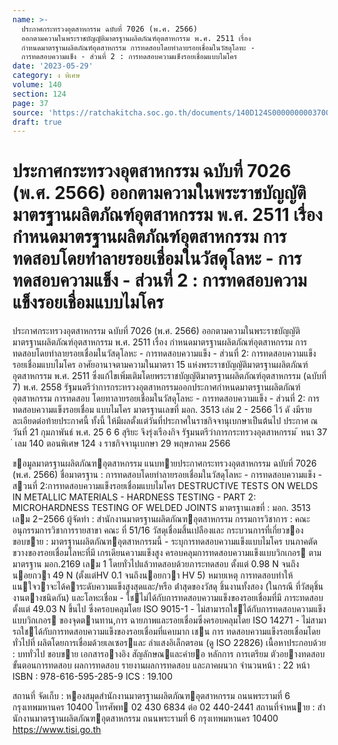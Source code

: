 ```yaml
---
name: >-
  ประกาศกระทรวงอุตสาหกรรม ฉบับที่ 7026 (พ.ศ. 2566)
  ออกตามความในพระราชบัญญัติมาตรฐานผลิตภัณฑ์อุตสาหกรรม พ.ศ. 2511 เรื่อง
  กำหนดมาตรฐานผลิตภัณฑ์อุตสาหกรรม การทดสอบโดยทำลายรอยเชื่อมในวัสดุโลหะ -
  การทดสอบความแข็ง - ส่วนที่ 2 : การทดสอบความแข็งรอยเชื่อมแบบไมโคร
date: '2023-05-29'
category: ง พิเศษ
volume: 140
section: 124
page: 37
source: 'https://ratchakitcha.soc.go.th/documents/140D124S0000000003700.pdf'
draft: true
---
```


# ประกาศกระทรวงอุตสาหกรรม ฉบับที่ 7026 (พ.ศ. 2566) ออกตามความในพระราชบัญญัติมาตรฐานผลิตภัณฑ์อุตสาหกรรม พ.ศ. 2511 เรื่อง กำหนดมาตรฐานผลิตภัณฑ์อุตสาหกรรม การทดสอบโดยทำลายรอยเชื่อมในวัสดุโลหะ - การทดสอบความแข็ง - ส่วนที่ 2 : การทดสอบความแข็งรอยเชื่อมแบบไมโคร

ประกาศกระทรวงอุตสาหกรรม ฉบับที่ 7026 (พ.ศ. 2566) ออกตามความในพระราชบัญญัติมาตรฐานผลิตภัณฑ์อุตสาหกรรม พ.ศ. 2511 เรื่อง กำหนดมาตรฐานผลิตภัณฑ์อุตสาหกรรม การทดสอบโดยทำลายรอยเชื่อมในวัสดุโลหะ - การทดสอบความแข็ง - ส่วนที่ 2: การทดสอบความแข็งรอยเชื่อมแบบไมโคร อาศัยอานาจตามความในมาตรา 15 แห่งพระราชบัญญัติมาตรฐานผลิตภัณฑ์อุตสาหกรรม พ.ศ. 2511 ซึ่งแก้ไขเพิ่มเติมโดยพระราชบัญญัติมาตรฐานผลิตภัณฑ์อุตสาหกรรม (ฉบับที่ 7) พ.ศ. 2558 รัฐมนตรีว่าการกระทรวงอุตสาหกรรมออกประกาศกำหนดมาตรฐานผลิตภัณฑ์อุตสาหกรรม การทดสอบ โดยทาลายรอยเชื่อมในวัสดุโลหะ - การทดสอบความแข็ง - ส่วนที่ 2: การทดสอบความแข็งรอยเชื่อม แบบไมโคร มาตรฐานเลขที่ มอก. 3513 เล่ม 2 - 2566 ไว้ ดั งมีรายละเอียดต่อท้ายประกาศนี้ ทั้งนี้ ให้มีผลตั้งแต่วันที่ประกาศในราชกิจจานุเบกษาเป็นต้นไป ประกาศ ณ วันที่ 21 กุมภาพันธ์ พ.ศ. 25 6 6 สุริยะ จึงรุ่งเรืองกิจ รัฐมนตรีว่าการกระทรวงอุตสาหกรรม ้ หนา 37 ่ เลม 140 ตอนพิเศษ 124 ง ราชกิจจานุเบกษา 29 พฤษภาคม 2566

ขอมูลมาตรฐานผลิตภัณฑอุตสาหกรรม แนบทายประกาศกระทรวงอุตสาหกรรม ฉบับที่ 7026 (พ.ศ. 2566) ชื่อมาตรฐาน : การทดสอบโดยทําลายรอยเชื่อมในวัสดุโลหะ - การทดสอบความแข็ง - สวนที่ 2:การทดสอบความแข็งรอยเชื่อมแบบไมโคร DESTRUCTIVE TESTS ON WELDS IN METALLIC MATERIALS - HARDNESS TESTING - PART 2: MICROHARDNESS TESTING OF WELDED JOINTS มาตรฐานเลขที่ : มอก. 3513 เลม 2−2566 ผู้จัดทํา : สํานักงานมาตรฐานผลิตภัณฑอุตสาหกรรม กรรมการวิชาการ : คณะอนุกรรมการวิชาการรายสาขา คณะ ที่ 51/16 วัสดุเชื่อมสิ้นเปลืองและ กระบวนการที่เกี่ยวของ ขอบขาย : มาตรฐานผลิตภัณฑอุตสาหกรรมนี้ - ระบุการทดสอบความแข็งแบบไมโคร บนภาคตัดขวางของรอยเชื่อมโลหะที่มี เกรเดียนความแข็งสูง ครอบคลุมการทดสอบความแข็งแบบวิกเกอร ตาม มาตรฐาน มอก.2169 เลม 1 โดยทั่วไปแล้วทดสอบด้วยภาระทดสอบ ตั้งแต่ 0.98 N จนถึงนอยกวา 49 N (ตั้งแต่HV 0.1 จนถึงนอยกวา HV 5) หมายเหตุ การทดสอบทําให้แนใจวาจะได้คาระดับความแข็งสูงสุดและ/หรือ ต่ําสุดของวัสดุ ชิ้นงานทั้งสอง (ในกรณี ที่วัสดุชิ้นงานตางชนิดกัน) และโลหะเชื่อม - ใชไม่ได้กับการทดสอบความแข็งของรอยเชื่อมที่มี ภาระทดสอบตั้งแต่ 49.03 N ขึ้นไป ซึ่งครอบคลุมโดย ISO 9015-1 - ไม่สามารถใชได้กับการทดสอบความแข็งแบบวิกเกอร ของจุดตานทาน,การ ฉายภาพและรอยเชื่อมซึ่งครอบคลุมโดย ISO 14271 - ไม่สามารถใชได้กับการทดสอบความแข็งของรอยเชื่อมที่แคบมาก เชน การ ทดสอบความแข็งรอยเชื่อมโดยทั่วไปที่ ผลิตโดยการเชื่อมด้วยเลเซอรและ ลําแสงอิเล็กตรอน (ดู ISO 22826) เนื้อหาประกอบด้วย : บททั่วไป ขอบขาย เอกสารอางอิง สัญลักษณและคํายอ หลักการ การเตรียม ตัวอยางทดสอบ ขั้นตอนการทดสอบ ผลการทดสอบ รายงานผลการทดสอบ และภาคผนวก จํานวนหน้า : 22 หน้า ISBN : 978-616-595-285-9 ICS : 19.100

สถานที่ จัดเก็บ : หองสมุดสํานักงานมาตรฐานผลิตภัณฑอุตสาหกรรม ถนนพระรามที่ 6 กรุงเทพมหานคร 10400 โทรศัพท 02 430 6834 ต่อ 02 440-2441 สถานที่จําหนาย : สํานักงานมาตรฐานผลิตภัณฑอุตสาหกรรม ถนนพระรามที่ 6 กรุงเทพมหานคร 10400 https://www.tisi.go.th
